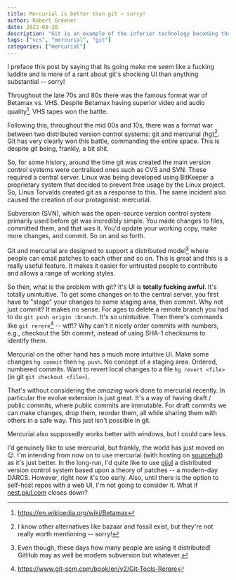 ```yaml
---
title: Mercurial is better than git – sorry!
author: Robert Greener
date: 2022-08-30
description: "Git is an example of the inferior technology becoming the most prevalent"
tags: ["vcs", "mercurial", "git"]
categories: ["mercurial"]
---
```


I preface this post by saying that its going make me seem like a fucking luddite and is more of a rant about git's shocking UI than anything substantial -- sorry!

Throughout the late 70s and 80s there was the famous format war of Betamax vs. VHS.
Despite Betamax having superior video and audio quality[^1], VHS tapes won the battle.

Following this, throughout the mid 00s and 10s, there was a format war between two distributed version control systems: git and mercurial (hg)[^2].
Git has very clearly won this battle, commanding the entire space.
This is despite git being, frankly, a bit shit.

So, for some history, around the time git was created the main version control systems were centralised ones such as CVS and SVN.
These required a central server.
Linux was being developed using BitKeeper a proprietary system that decided to prevent free usage by the Linux project.
So, Linus Torvalds created git as a response to this.
The same incident also caused the creation of our protagonist: mercurial.

Subversion (SVN), which was the open-source version control system primarily used before git was incredibly simple. You made changes to files, committed them, and that was it.
You'd update your working copy, make more changes, and commit.
So on and so forth.

Git and mercurial are designed to support a distributed model[^3] where people can email patches to each other and so on.
This is great and this is a really useful feature.
It makes it easier for untrusted people to contribute and allows a range of working styles.

So then, what is the problem with git?
It's UI is **totally fucking awful**.
It's totally unintuitive.
To get some changes on to the central server, you first have to "stage" your changes to some staging area, then commit.
Why not just commit?
It makes no sense.
For ages to delete a remote branch you had to do `git push origin :branch`.
It's so unintuitive.
Then there's commands like `git rerere`[^4] -- wtf!?
Why can't it nicely order commits with numbers, e.g., checkout the 5th commit, instead of using SHA-1 checksums to identify them.

Mercurial on the other hand has a much more intuitive UI.
Make some changes `hg commit` then `hg push`.
No concept of a staging area.
Ordered, numbered commits.
Want to revert local changes to a file `hg revert <file>` (in git `git checkout <file>`).

That's without considering the *amazing* work done to mercurial recently.
In particular the evolve extension is just great.
It's a way of having draft / public commits, where public commits are immutable.
For draft commits we can make changes, drop them, reorder them, all while sharing them with others in a safe way.
This just isn't possible in git.

Mercurial also supposedly works better with windows, but I could care less.

I'd genuinely like to use mercurial, but frankly, the world has just moved on 😔.
I'm intending from now on to use mercurial (with hosting on [sourcehut](https://hg.sr.ht)) as it's just better.
In the long-run, I'd quite like to use [pijul](https://pijul.org/) a distributed version control system based upon a theory of patches -- a modern-day DARCS.
However, right now it's too early.
Also, until there is the option to self-host repos with a web UI, I'm not going to consider it.
What if [nest.pjul.com](https://nest.pijul.com) closes down?

[^1]: <https://en.wikipedia.org/wiki/Betamax>
[^2]: I know other alternatives like bazaar and fossil exist, but they're not really worth mentioning -- sorry!
[^3]: Even though, these days how many people are using it distributed! GitHub may as well be modern subversion but whatever.
[^4]: <https://www.git-scm.com/book/en/v2/Git-Tools-Rerere>
